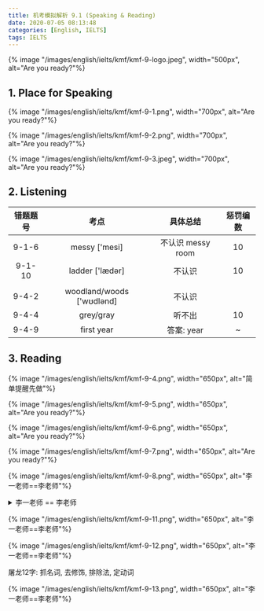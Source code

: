 ```yaml
---
title: 机考模拟解析 9.1 (Speaking & Reading)
date: 2020-07-05 08:13:48
categories: [English, IELTS]
tags: IELTS
---
```


{% image "/images/english/ielts/kmf/kmf-9-logo.jpeg", width="500px", alt="Are you ready?"%}

<!-- more -->

## 1. Place for Speaking

{% image "/images/english/ielts/kmf/kmf-9-1.png", width="700px", alt="Are you ready?"%}

{% image "/images/english/ielts/kmf/kmf-9-2.png", width="700px", alt="Are you ready?"%}

{% image "/images/english/ielts/kmf/kmf-9-3.jpeg", width="700px", alt="Are you ready?"%}

## 2. Listening

错题题号 | 考点 | 具体总结 | 惩罚编数
:----: | :----: | :----: | :----:
9-1-6 | messy ['mesi] | 不认识 messy room | 10
9-1-10 | ladder ['lædər] | 不认识 | 10
| | |
9-4-2 | woodland/woods ['wʊdlənd] | 不认识 |
9-4-4 | grey/gray | 听不出 | 10
9-4-9 | first year | 答案: year | ~

## 3. Reading

{% image "/images/english/ielts/kmf/kmf-9-4.png", width="650px", alt="简单提醒先做"%}

{% image "/images/english/ielts/kmf/kmf-9-5.png", width="650px", alt="Are you ready?"%}

{% image "/images/english/ielts/kmf/kmf-9-6.png", width="650px", alt="Are you ready?"%}

{% image "/images/english/ielts/kmf/kmf-9-7.png", width="650px", alt="Are you ready?"%}

{% image "/images/english/ielts/kmf/kmf-9-8.png", width="650px", alt="李一老师==李老师"%}

<details>
<summary>李一老师 == 李老师</summary>
{% image "/images/english/ielts/kmf/kmf-9-9.png", width="650px", alt="李一老师==李老师"%}

{% image "/images/english/ielts/kmf/kmf-9-10.png", width="650px", alt="李一老师==李老师"%}

</details>


{% image "/images/english/ielts/kmf/kmf-9-11.png", width="650px", alt="李一老师==李老师"%}

{% image "/images/english/ielts/kmf/kmf-9-12.png", width="650px", alt="李一老师==李老师"%}

屠龙12字: 抓名词, 去修饰, 排除法, 定动词

{% image "/images/english/ielts/kmf/kmf-9-13.png", width="650px", alt="李一老师==李老师"%}








